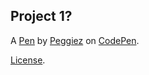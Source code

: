 Project 1?
----------


A [Pen](https://codepen.io/peggiez/pen/zYPWaMw) by [Peggiez](https://codepen.io/peggiez) on [CodePen](https://codepen.io).

[License](https://codepen.io/license/pen/zYPWaMw).